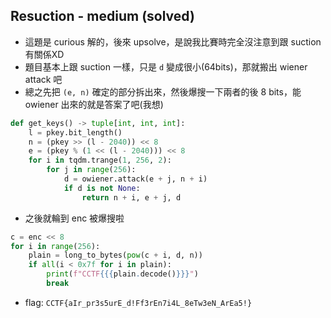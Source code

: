 ## Resuction - medium (solved)

* 這題是 curious 解的，後來 upsolve，是說我比賽時完全沒注意到跟 suction 有關係XD
* 題目基本上跟 suction 一樣，只是 `d` 變成很小(64bits)，那就搬出 wiener attack 吧
* 總之先把 `(e, n)` 確定的部分拆出來，然後爆搜一下兩者的後 8 bits，能 owiener 出來的就是答案了吧(我想)
```python
def get_keys() -> tuple[int, int, int]:
    l = pkey.bit_length()
    n = (pkey >> (l - 2040)) << 8
    e = (pkey % (1 << (l - 2040))) << 8
    for i in tqdm.trange(1, 256, 2):
        for j in range(256):
            d = owiener.attack(e + j, n + i)
            if d is not None:
                return n + i, e + j, d
```
* 之後就輪到 enc 被爆搜啦
```python
c = enc << 8
for i in range(256):
    plain = long_to_bytes(pow(c + i, d, n))
    if all(i < 0x7f for i in plain):
        print(f"CCTF{{{plain.decode()}}}")
        break
```
* flag: `CCTF{aIr_pr3s5urE_d!Ff3rEn7i4L_8eTw3eN_ArEa5!}`
